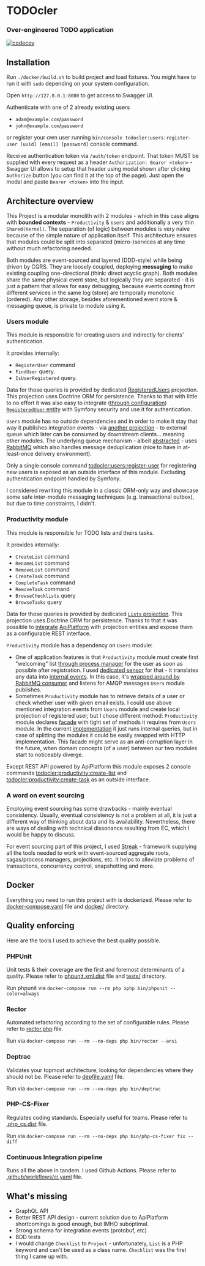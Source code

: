 # TODOcler
### Over-engineered TODO application

[![codecov](https://codecov.io/gh/alanbem/todocler/branch/main/graph/badge.svg?token=O5WFLBW4EZ)](https://codecov.io/gh/alanbem/todocler)

## Installation

Run `./docker/build.sh` to build project and load fixtures. You might have to run it with `sudo` depending on your
system configuration.

Open `http://127.0.0.1:8080` to get access to Swagger UI.

Authenticate with one of 2 already existing users

- `adam@example.com`/`password`
- `john@example.com`/`password`

or register your own user running `bin/console todocler:users:register-user [uuid] [email] [password]` console command.

Receive authentication token via `/auth/token` endpoint. That token MUST be supplied with every request as a header
`Authorization: Bearer <token>` - Swagger UI allows to setup that header using modal shown after clicking `Authorize`
button (you can find it at the top of the page). Just open the modal and paste `Bearer <token>` into the input.

## Architecture overview

This Project is a modular monolith with 2 modules - which in this case aligns with **bounded contexts** - `Productivity` & `Users` and additionally
a very thin `Shared(Kernel)`. The separation (of logic) between modules is very naive because of the simple nature of application itself.
This architecture ensures that modules could be split into separated (micro-)services at any time without much refactoring needed.

Both modules are event-sourced and layered (DDD-style) while being driven by CQRS. They are loosely coupled, deploying **messaging** to make existing coupling one-directional (think: direct acyclic graph). 
Both modules share the same physical event store, but logically they are separated - it is just a pattern that allows for
easy debugging, because events coming from different services in the same log (store) are temporally monotonic (ordered).
Any other storage, besides aforementioned event store & messaging queue, is private to module using it.

### Users module
This module is responsible for creating users and indirectly for clients' authentication.

It provides internally:
- `RegisterUser` command
- `FindUser` query.
- `IsUserRegistered` query.

Data for those queries is provided by dedicated [RegisteredUsers](https://github.com/alanbem/todocler/blob/main/src/Users/Application/Projector/RegisteredUsers/Projector.php) projection. This projection uses Doctrine ORM for persistence.
Thanks to that with little to no effort it was also easy to integrate ([through configuration](https://github.com/alanbem/todocler/blob/main/config/packages/security.yaml#L7)) [`RegisteredUser` entity](https://github.com/alanbem/todocler/blob/main/src/Users/Application/Projector/RegisteredUsers/Doctrine/Entity/RegisteredUser.php) with Symfony security and
use it for authentication.

`Users` module has no outside dependencies and in order to make it stay that way it publishes integration events - via [another projection](https://github.com/alanbem/todocler/blob/main/src/Users/Application/Projector/Queue/Projector.php) - to external queue which later can be consumed by downstream clients... meaning other modules.
The underlying queue mechanism - albeit [abstracted](https://github.com/alanbem/todocler/blob/main/src/Users/Application/Projector/Queue/Projector/Queue.php) - uses [RabbitMQ](https://github.com/alanbem/todocler/blob/main/src/Users/Infrastructure/Queue/RabbitMQQueue.php) which also handles message deduplication (nice to have in at-least-once delivery environment).

Only a single console command [todocler:users:register-user](https://github.com/alanbem/todocler/blob/main/src/Users/Interfaces/Console/Symfony/RegisterUserCommand.php) for registering new users is exposed as an outside interface of this module. Excluding authentication endpoint handled by Symfony.

I considered rewriting this module in a classic ORM-only way and showcase some safe inter-module messaging techniques (e.g. transactional outbox), but due to time constraints, I didn't.

### Productivity module
This module is responsible for TODO lists and theirs tasks.

It provides internally:
- `CreateList` command
- `RenameList` command
- `RemoveList` command
- `CreateTask` command
- `CompleteTask` command
- `RemoveTask` command
- `BrowseChecklists` query
- `BrowseTasks` query

Data for those queries is provided by dedicated [`Lists` projection](https://github.com/alanbem/todocler/blob/main/src/Productivity/Application/Projector/Lists/Projector.php). This projection uses Doctrine ORM for persistence.
Thanks to that it was possible to [integrate](https://github.com/alanbem/todocler/tree/main/src/Productivity/Interfaces/Rest/ApiPlatform) [ApiPlatform](https://api-platform.com/) with projection entities and expose them as a configurable REST interface.

`Productivity` module has a dependency on `Users` module:
- One of application features is that `Productivity` module must create first "welcoming" list [through process manager](https://github.com/alanbem/todocler/blob/main/src/Productivity/Application/ProcessManager/Registration/ProcessManager.php#L56) for the user as soon as possible after registration.
  I used [dedicated sensor](https://github.com/alanbem/todocler/blob/main/src/Productivity/Application/Sensor/UsersEvents/Sensor.php) for that - it translates any data into [internal events](https://github.com/alanbem/todocler/tree/main/src/Productivity/Application/Event). In this case, it's [wrapped around by
  RabbitMQ consumer](https://github.com/alanbem/todocler/blob/main/config/services/productivity/sensors.yaml#L23) and listens for AMQP messages `Users` module publishes.
- Sometimes `Productivity` module has to retrieve details of a user or check whether user with given email exists.
  I could use above mentioned integration events from `Users` module and create local projection of registered user, but
  I chose different method: `Productivity` module declares [facade](https://github.com/alanbem/todocler/blob/main/src/Productivity/UsersFacade.php) with tight set of methods it requires from `Users` module.
  In the current [implementation](https://github.com/alanbem/todocler/blob/main/src/Users/Infrastructure/UsersFacadeForProductivity.php) it just runs internal queries, but in case of splitting the modules it could be easily swapped with HTTP implementation.
  This facade might serve as an anti-corruption layer in the future, when domain concepts (of a user) between our two modules start to noticeably diverge.

Except REST API powered by ApiPlatform this module exposes 2 console commands [todocler:productivity:create-list](https://github.com/alanbem/todocler/blob/main/src/Productivity/Interfaces/Console/Symfony/CreateListCommand.php) and [todocler:productivity:create-task](https://github.com/alanbem/todocler/blob/main/src/Productivity/Interfaces/Console/Symfony/CreateTaskCommand.php) as an outside interface.

### A word on event sourcing
Employing event sourcing has some drawbacks - mainly eventual consistency. Usually, eventual consistency is not a problem at all,
it is just a different way of thinking about data and its availability. Nevertheless, there are ways of dealing with technical dissonance resulting from EC, which I would be happy to discuss.

For event sourcing part of this project, I used [Streak](https://github.com/streakphp/streak) - framework supplying all the tools needed to work with
event-sourced aggregate roots, sagas/process managers, projections, etc. It helps to alleviate problems of transactions,
concurrency control, snapshotting and more.

## Docker
Everything you need to run this project with is dockerized. Please refer to [docker-compose.yaml](https://github.com/alanbem/todocler/blob/main/docker-compose.yaml) file and [docker/](https://github.com/alanbem/todocler/tree/main/docker) directory.

## Quality enforcing
Here are the tools I used to achieve the best quality possible.

### PHPUnit
Unit tests & their coverage are the first and foremost determinants of a quality. Please refer to [phpunit.xml.dist](https://github.com/alanbem/todocler/blob/main/phpunit.xml.dist) file and [tests/](https://github.com/alanbem/todocler/tree/main/tests) directory.

Run phpunit via `docker-compose run --rm php xphp bin/phpunit --color=always`
### Rector
Automated refactoring according to the set of configurable rules. Please refer to [rector.php](https://github.com/alanbem/todocler/blob/main/rector.php) file.

Run via `docker-compose run --rm --no-deps php bin/rector --ansi`
### Deptrac
Validates your topmost architecture, looking for dependencies where they should not be. Please refer to [depfile.yaml](https://github.com/alanbem/todocler/blob/main/depfile.yaml) file.

Run via `docker-compose run --rm --no-deps php bin/deptrac`
### PHP-CS-Fixer
Regulates coding standards. Especially useful for teams. Please refer to [.php_cs.dist](https://github.com/alanbem/todocler/blob/main/.php_cs.dist) file.

Run via `docker-compose run --rm --no-deps php bin/php-cs-fixer fix --diff`
### Continuous Integration pipeline
Runs all the above in tandem. I used Github Actions. Please refer to [.github/workflows/ci.yaml](https://github.com/alanbem/todocler/blob/main/.github/workflows/ci.yaml) file.

## What's missing
- GraphQL API
- Better REST API design - current solution due to ApiPlatform shortcomings is good enough, but IMHO suboptimal.
- Strong schema for integration events (protobuf, etc)
- BDD tests
- I would change `Checklist` to `Project` - unfortunately, `List` is a PHP keyword and can't be used as a class name. `Checklist` was the first thing I came up with.
